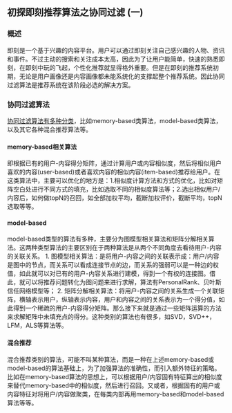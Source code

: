 ## 初探即刻推荐算法之协同过滤 (一)

### 概述
即刻是一个基于兴趣的内容平台。用户可以通过即刻关注自己感兴趣的人物、资讯和事件。不过主动的搜索和关注成本太高，因此为了让用户能简单，快速的熟悉即刻，在即刻中玩的飞起，个性化推荐就显得格外重要。但是在即刻的推荐系统初期，无论是用户画像还是内容画像都未能系统化的支撑起整个推荐系统。因此协同过滤算法是推荐系统在该阶段必选的解决方案。

### 协同过滤算法
[协同过滤算法有多种分类](http://downloads.hindawi.com/journals/aai/2009/421425.pdf)，比如memory-based类算法，model-based类算法，以及其它各种混合推荐算法等。

#### memory-based相关算法

即根据已有的用户-内容得分矩阵，通过计算用户或内容相似度，然后将相似用户喜欢的内容(user-based)或者喜欢内容的相似内容(item-based)推荐给用户。在这类算法中，主要可以优化的地方是：1.相似度计算方法和方式的优化，比如对矩阵空白处进行不同方式的填充，比如选取不同的相似度算法等；2.选出相似用户/内容后，如何做topN的召回，如全部加权平均，截断加权评价，截断平均，topN选取等等。

#### model-based

model-based类型的算法有多种，主要分为图模型相关算法和矩阵分解相关算法。这两种类型算法的主要区别在于两种算法是从两个不同角度去看待用户-内容的关联关系。
	1. 图模型相关算法：是将用户-内容之间的关联表示成：用户/内容是图中的节点，而关系可以看成连接节点的边，而关系的强弱可以是一种边的权值，如此就可以对已有的用户-内容关系进行建模，得到一个有权的连接图。借此，就可以将推荐问题转化为图问题来进行求解，算法有PersonalRank、贝叶斯信任网络模型等；
	2. 矩阵分解相关算法：将用户-内容之间的关系生成一个关联矩阵，横轴表示用户，纵轴表示内容，用户和内容之间的关系表示为一个得分值，如此得到一个稀疏的用户-内容得分矩阵。那么接下来就是通过一些矩阵运算的方法来求解矩阵中未填充点的得分。这种类别的算法也有很多，如SVD，SVD++，LFM，ALS等算法等。

#### 混合推荐

混合推荐类别的算法，可能不叫某种算法，而是一种在上述memory-based或model-based的算法基础上，为了加强算法的准确性，而引入额外特征的策略。比如在memory-based算法的思想上，可以根据用户/内容固有特征算出的相似度来替代memory-based中的相似度，然后进行召回。又或者，根据固有的用户或内容特征对将用户/内容做聚类，在每类内部再用memory-based和model-based算法等等。